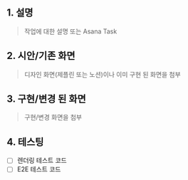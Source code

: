## 1. 설명

> 작업에 대한 설명 또는 Asana Task

## 2. 시안/기존 화면

> 디자인 화면(제플린 또는 노션)이나 이미 구현 된 화면을 첨부

## 3. 구현/변경 된 화면

> 구현/변경 화면을 첨부

## 4. 테스팅

- [ ] 렌더링 테스트 코드
- [ ] E2E 테스트 코드
